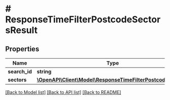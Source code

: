 # # ResponseTimeFilterPostcodeSectorsResult

## Properties

Name | Type | Description | Notes
------------ | ------------- | ------------- | -------------
**search_id** | **string** |  |
**sectors** | [**\OpenAPI\Client\Model\ResponseTimeFilterPostcodeSector[]**](ResponseTimeFilterPostcodeSector.md) |  |

[[Back to Model list]](../../README.md#models) [[Back to API list]](../../README.md#endpoints) [[Back to README]](../../README.md)
